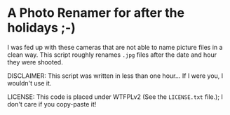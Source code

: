 A Photo Renamer for after the holidays ;-)
==========================================

I was fed up with these cameras that are not able to name picture files in a clean way. This script roughly renames `.jpg` files after the date and hour they were shooted. 

DISCLAIMER: This script was written in less than one hour... If I were you, I wouldn't use it. 

LICENSE: This code is placed under WTFPLv2 (See the `LICENSE.txt` file.); I don't care if you copy-paste it!
